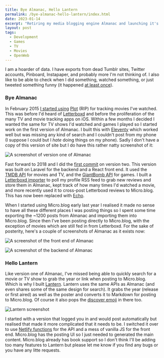 ```yaml
---
title: Bye Almanac, Hello Lantern
permalink: /bye-almanac-hello-lantern/index.html
date: 2023-01-14
excerpt: "Retiring my media blogging engine Almanac and launching it's spirtual successor Lantern"
layout: post
tags:
  - Development
  - Games
  - TV
  - Movies
  - OpenWeb
---
```


I am a hoarder of data. I have exports from dead Tumblr sites, Twitter accounts,  Pinboard, Instapaper, and probably more I'm not thinking of. I also like to be able to check when I did something, watched something, or just tweeted something funny (it happened [at least once](https://hellsite.rknight.me/656762307494682624/)).

### Bye Almanac

In February 2015 [I started using](https://hellsite.rknight.me/569782414899355648/) [Plot](http://plotapp.io/) (RIP) for tracking movies I've watched. This was before I'd heard of [Letterboxd](https://letterboxd.com/) and before the proliferation of the many TV and movie tracking apps on iOS. Within a few months I decided I wanted the same for TV shows I'd watched and games I played so I started work on the first version of Almanac. I built this with [Eleventy](https://www.11ty.dev/) which worked well but was missing any kind of search and I couldn't post from my phone (I suppose I could but I _hate_ doing things on my phone). Sadly I don't have a copy of this version of site but I do have this rather natty screenshot of it:

![A screenshot of version one of Almanac](https://rknightuk.s3.amazonaws.com/site/almanac-screenshot.png)

Fast forward to 2018 and I did the [first commit](https://github.com/rknightuk/almanac/commit/2595bc622f75ef5ddc9a85cd745dd216b69fbddc) on version two. This version was built on Laravel for the backend and a React front end. It used the [TMDB API](https://www.themoviedb.org/) for movies and TV, and the [GiantBomb API](https://www.giantbomb.com/api/) for games. I built a [Letterboxd importer](https://github.com/rknightuk/almanac/blob/master/app/LetterboxdFetcher.php) to poll my profile RSS feed to grab new reviews and store them in Almanac, kept track of how many times I'd watched a movie, and more recently used it to cross-post Letterboxd reviews to Micro.blog. This has now been replaced with [Echo](https://echo.rknight.me).

When I started using Micro.blog early last year I realised it made no sense to have all these different places I was posting things so I spent some time exporting the ~1200 posts from Almanac and importing them into Micro.blog. Since then I've been posting directly to Micro.blog, with the exception of movies which are still fed in from Letterboxd. For the sake of posterity, here's a couple of screenshots of Almanac as it exists now:

![A screenshot of the front end of Almanac](https://rknightuk.s3.amazonaws.com/site/almanac-screenshot-1.png)

![A screenshot of the backend of Almanac](https://rknightuk.s3.amazonaws.com/site/almanac-screenshot-4.png)

### Hello Lantern

Like version one of Almanac, I've missed being able to quickly search for a movie or TV show to grab the year or link when posting to Micro.blog. Which is why I built [Lantern](https://lantern.rknight.me). Lantern uses the same APIs as Almanac (and even shares some of the same design for search). It grabs the year (release or first aired) as well as the poster and converts it to Markdown for posting to Micro.blog. Of course it also pops the [discover emoji](https://help.micro.blog/t/emoji-in-discover/34) in there too.

![Lantern screenshot](https://rknightuk.s3.amazonaws.com/site/lantern-screenshot.png)

I started with a version that logged you in and would post automatically but realised that made it more complicated that it needs to be. I switched it over to use [Netlify functions](https://www.netlify.com/products/functions/) for the API and a mess of vanilla JS for the front end. Micro.blog has the posting UI so I just needed to generated the main content. Micro.blog already has book support so I don't think I'll be adding too many features to Lantern but please let me know if you find any bugs or you have any litte requests.

